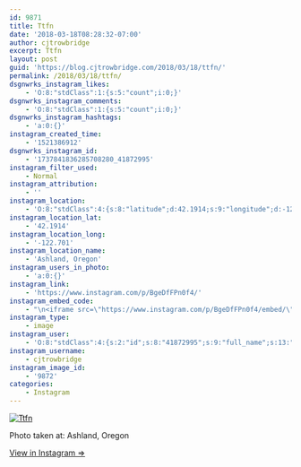 ```yaml
---
id: 9871
title: Ttfn
date: '2018-03-18T08:28:32-07:00'
author: cjtrowbridge
excerpt: Ttfn
layout: post
guid: 'https://blog.cjtrowbridge.com/2018/03/18/ttfn/'
permalink: /2018/03/18/ttfn/
dsgnwrks_instagram_likes:
    - 'O:8:"stdClass":1:{s:5:"count";i:0;}'
dsgnwrks_instagram_comments:
    - 'O:8:"stdClass":1:{s:5:"count";i:0;}'
dsgnwrks_instagram_hashtags:
    - 'a:0:{}'
instagram_created_time:
    - '1521386912'
dsgnwrks_instagram_id:
    - '1737841836285708280_41872995'
instagram_filter_used:
    - Normal
instagram_attribution:
    - ''
instagram_location:
    - 'O:8:"stdClass":4:{s:8:"latitude";d:42.1914;s:9:"longitude";d:-122.701;s:4:"name";s:15:"Ashland, Oregon";s:2:"id";i:220287486;}'
instagram_location_lat:
    - '42.1914'
instagram_location_long:
    - '-122.701'
instagram_location_name:
    - 'Ashland, Oregon'
instagram_users_in_photo:
    - 'a:0:{}'
instagram_link:
    - 'https://www.instagram.com/p/BgeDfFPn0f4/'
instagram_embed_code:
    - "\n<iframe src=\"https://www.instagram.com/p/BgeDfFPn0f4/embed/\" width=\"612\" height=\"710\" frameborder=\"0\" scrolling=\"no\" allowtransparency=\"true\" class=\"insta-image-embed\"></iframe>\n"
instagram_type:
    - image
instagram_user:
    - 'O:8:"stdClass":4:{s:2:"id";s:8:"41872995";s:9:"full_name";s:13:"CJ Trowbridge";s:15:"profile_picture";s:141:"https://scontent.cdninstagram.com/vp/0bff7ef46024fadfe1c65f0c3a2372f7/5B42121C/t51.2885-19/s150x150/13724650_1188772791164794_142557231_a.jpg";s:8:"username";s:12:"cjtrowbridge";}'
instagram_username:
    - cjtrowbridge
instagram_image_id:
    - '9872'
categories:
    - Instagram
---
```


[![Ttfn](https://blog.cjtrowbridge.com/wp-content/uploads/2018/03/1521386912-1-1.jpg)](https://www.instagram.com/p/BgeDfFPn0f4/)

Photo taken at: Ashland, Oregon

[View in Instagram ⇒](https://www.instagram.com/p/BgeDfFPn0f4/)